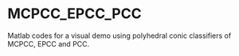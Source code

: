 # MCPCC_EPCC_PCC
Matlab codes for a visual demo using polyhedral conic classifiers of MCPCC, EPCC and PCC.
